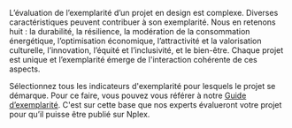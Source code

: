 L’évaluation de l’exemplarité d’un projet en design est complexe. Diverses caractéristiques peuvent contribuer à son exemplarité. Nous en retenons huit : la durabilité, la résilience, la modération de la consommation énergétique, l’optimisation économique, l’attractivité et la valorisation culturelle, l’innovation, l’équité et l’inclusivité, et le bien-être. Chaque projet est unique et l’exemplarité émerge de l'interaction cohérente de ces aspects. 

Sélectionnez tous les indicateurs d'exemplarité pour lesquels le projet se démarque. Pour ce faire, vous pouvez vous référer à notre [Guide d’exemplarité](#lien_vers_le_guide_fr). C'est sur cette base que nos experts évalueront votre projet pour qu’il puisse être publié sur Nplex.
